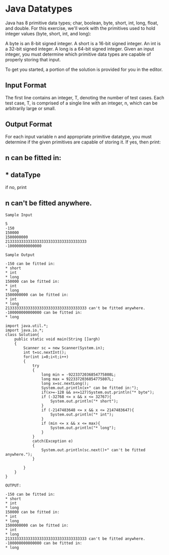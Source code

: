 # Java Datatypes


Java has 8 primitive data types; char, boolean, byte, short, int, long, float, and double. For this exercise, we'll work with the primitives used to hold integer values (byte, short, int, and long):

A byte is an 8-bit signed integer.
A short is a 16-bit signed integer.
An int is a 32-bit signed integer.
A long is a 64-bit signed integer.
Given an input integer, you must determine which primitive data types are capable of properly storing that input.

To get you started, a portion of the solution is provided for you in the editor.

## Input Format
The first line contains an integer, T, denoting the number of test cases.
Each test case, T, is comprised of a single line with an integer, n, which can be arbitrarily large or small.

## Output Format
For each input variable n and appropriate primitive datatype, you must determine if the given primitives are capable of storing it. If yes, then print:
## n can be fitted in:
## * dataType
if no, print
## n can't be fitted anywhere.

```
Sample Input

5
-150
150000
1500000000
213333333333333333333333333333333333
-100000000000000
```

```
Sample Output

-150 can be fitted in:
* short
* int
* long
150000 can be fitted in:
* int
* long
1500000000 can be fitted in:
* int
* long
213333333333333333333333333333333333 can't be fitted anywhere.
-100000000000000 can be fitted in:
* long
```

```
import java.util.*;
import java.io.*;
class Solution{
    public static void main(String []argh)
    {
        Scanner sc = new Scanner(System.in);
        int t=sc.nextInt();
        for(int i=0;i<t;i++)
        {
            try
            { 
                long min = -9223372036854775808L;
                long max = 9223372036854775807L;
                long x=sc.nextLong();
                System.out.println(x+" can be fitted in:");
                if(x>=-128 && x<=127)System.out.println("* byte");
                if (-32768 <= x && x <= 32767){
                    System.out.println("* short");
                }
                if (-2147483648 <= x && x <= 2147483647){
                    System.out.println("* int");
                }
                if (min <= x && x <= max){
                    System.out.println("* long");
                }
            }
            catch(Exception e)
            {
                System.out.println(sc.next()+" can't be fitted anywhere.");
            }

        }
    }
}

```

```
OUTPUT:

-150 can be fitted in:
* short
* int
* long
150000 can be fitted in:
* int
* long
1500000000 can be fitted in:
* int
* long
213333333333333333333333333333333333 can't be fitted anywhere.
-100000000000000 can be fitted in:
* long
```
